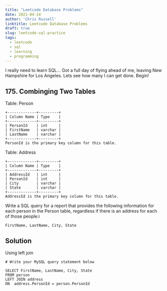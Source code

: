 ```yaml
---
title: "Leetcode Database Problems"
date: 2021-04-24
author: 'Chris Russell'
linktitle: Leetcode Database Problems
draft: true
slug: leetcode-sql-practice
tags:
  - leetcode
  - sql
  - learning
  - programming
---
```

I really need to learn SQL... Got a full day of flying ahead of me, leaving New Hampshire for Los Angeles. Lets see how many I can get done. Begin!

## 175. Combinging Two Tables

Table: Person
```text
+-------------+---------+
| Column Name | Type    |
+-------------+---------+
| PersonId    | int     |
| FirstName   | varchar |
| LastName    | varchar |
+-------------+---------+
PersonId is the primary key column for this table.
```

Table: Address
```text
+-------------+---------+
| Column Name | Type    |
+-------------+---------+
| AddressId   | int     |
| PersonId    | int     |
| City        | varchar |
| State       | varchar |
+-------------+---------+
AddressId is the primary key column for this table.
```


Write a SQL query for a report that provides the following information for each person in the Person table, regardless if there is an address for each of those people:i 
    
    FirstName, LastName, City, State
    
## Solution

Using left join

```mysql
# Write your MySQL query statement below

SELECT FirstName, LastName, City, State 
FROM person
LEFT JOIN address
ON  address.PersonId = person.PersonId
```


